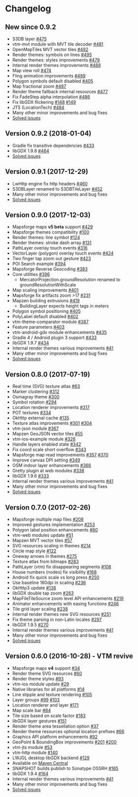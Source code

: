 # Changelog

## New since 0.9.2

- S3DB layer [#475](https://github.com/mapsforge/vtm/pull/475)
- vtm-mvt module with MVT tile decoder [#481](https://github.com/mapsforge/vtm/pull/481)
- OpenMapTiles MVT vector tiles [#482](https://github.com/mapsforge/vtm/issues/482)
- Render themes: symbols on lines [#495](https://github.com/mapsforge/vtm/issues/495)
- Render themes: styles improvements [#479](https://github.com/mapsforge/vtm/pull/479)
- Internal render themes improvements [#488](https://github.com/mapsforge/vtm/pull/488)
- Map view roll [#474](https://github.com/mapsforge/vtm/pull/474)
- Fling animation improvements [#489](https://github.com/mapsforge/vtm/pull/489)
- Polygon symbols default disabled [#405](https://github.com/mapsforge/vtm/issues/405)
- Map fractional zoom [#487](https://github.com/mapsforge/vtm/issues/487)
- Render theme fallback internal resources [#477](https://github.com/mapsforge/vtm/issues/477)
- Fix FadeStep alpha interpolation [#486](https://github.com/mapsforge/vtm/issues/486)
- Fix libGDX flickering [#148](https://github.com/mapsforge/vtm/issues/148) [#149](https://github.com/mapsforge/vtm/issues/149)
- JTS (LocationTech) [#484](https://github.com/mapsforge/vtm/issues/484)
- Many other minor improvements and bug fixes
- [Solved issues](https://github.com/mapsforge/vtm/issues?q=is%3Aclosed+milestone%3A0.10.0)

## Version 0.9.2 (2018-01-04)

- Gradle fix transitive dependencies [#433](https://github.com/mapsforge/vtm/issues/433)
- libGDX 1.9.8 [#464](https://github.com/mapsforge/vtm/issues/464)
- [Solved issues](https://github.com/mapsforge/vtm/issues?q=is%3Aclosed+milestone%3A0.9.2)

## Version 0.9.1 (2017-12-29)

- LwHttp engine fix http headers [#460](https://github.com/mapsforge/vtm/issues/460)
- S3DBLayer renamed to S3DBTileLayer [#452](https://github.com/mapsforge/vtm/issues/452)
- Many other minor improvements and bug fixes
- [Solved issues](https://github.com/mapsforge/vtm/issues?q=is%3Aclosed+milestone%3A0.9.1)

## Version 0.9.0 (2017-12-03)

- Mapsforge maps **v5 beta** support [#429](https://github.com/mapsforge/vtm/issues/429)
- Mapsforge themes compatibility [#100](https://github.com/mapsforge/vtm/issues/100)
- Render themes: line symbol [#124](https://github.com/mapsforge/vtm/issues/124)
- Render themes: stroke dash array [#131](https://github.com/mapsforge/vtm/issues/131)
- PathLayer overlay touch events [#316](https://github.com/mapsforge/vtm/issues/316)
- VectorLayer (polygon) overlay touch events [#424](https://github.com/mapsforge/vtm/issues/424)
- Two finger tap zoom out gesture [#423](https://github.com/mapsforge/vtm/issues/423)
- POI Search example [#394](https://github.com/mapsforge/vtm/issues/394)
- Mapsforge Reverse Geocoding [#383](https://github.com/mapsforge/vtm/issues/383)
- Core utilities [#396](https://github.com/mapsforge/vtm/issues/396)
  - MercatorProjection.groundResolution renamed to groundResolutionWithScale
- Map scaling improvements [#401](https://github.com/mapsforge/vtm/issues/401)
- Mapsforge fix artifacts zoom >17 [#231](https://github.com/mapsforge/vtm/issues/231)
- Mapzen building extrusions [#419](https://github.com/mapsforge/vtm/issues/419)
  - BuildingLayer expects height tags in meters
- Polygon symbol positioning [#405](https://github.com/mapsforge/vtm/issues/405)
- PolyLabel default disabled [#402](https://github.com/mapsforge/vtm/issues/402)
- vtm-theme-comparator module [#387](https://github.com/mapsforge/vtm/issues/387)
- Feature parameters [#403](https://github.com/mapsforge/vtm/issues/403)
- vtm-android-gdx module enhancements [#435](https://github.com/mapsforge/vtm/issues/435)
- Gradle 4 / Android plugin 3 support [#433](https://github.com/mapsforge/vtm/issues/433)
- libGDX 1.9.7 [#434](https://github.com/mapsforge/vtm/issues/434)
- Internal render themes various improvements [#41](https://github.com/mapsforge/vtm/issues/41)
- Many other minor improvements and bug fixes
- [Solved issues](https://github.com/mapsforge/vtm/issues?q=is%3Aclosed+milestone%3A0.9.0)

## Version 0.8.0 (2017-07-19)

- Real time (SVG) texture atlas [#63](https://github.com/mapsforge/vtm/issues/63)
- Marker clustering [#312](https://github.com/mapsforge/vtm/issues/312)
- Osmagray theme [#300](https://github.com/mapsforge/vtm/issues/300)
- Symbol rotation [#294](https://github.com/mapsforge/vtm/issues/294)
- Location renderer improvements [#317](https://github.com/mapsforge/vtm/issues/317)
- POT textures [#334](https://github.com/mapsforge/vtm/issues/334)
- OkHttp external cache [#135](https://github.com/mapsforge/vtm/issues/135)
- Texture atlas improvements [#301](https://github.com/mapsforge/vtm/pull/301) [#304](https://github.com/mapsforge/vtm/pull/304)
- vtm-json module [#367](https://github.com/mapsforge/vtm/issues/367)
- Mapzen GeoJSON vector tiles [#55](https://github.com/mapsforge/vtm/issues/55)
- vtm-ios-example module [#326](https://github.com/mapsforge/vtm/issues/326)
- Handle layers enabled state [#342](https://github.com/mapsforge/vtm/issues/342)
- Fix coord scale short overflow [#343](https://github.com/mapsforge/vtm/issues/343)
- Mapsforge map read improvements [#357](https://github.com/mapsforge/vtm/issues/357) [#370](https://github.com/mapsforge/vtm/issues/370)
- Improve canvas DPI setting [#349](https://github.com/mapsforge/vtm/issues/349)
- OSM indoor layer enhancements [#366](https://github.com/mapsforge/vtm/issues/366)
- Gretty plugin at web modules [#338](https://github.com/mapsforge/vtm/issues/338)
- libGDX 1.9.6 [#333](https://github.com/mapsforge/vtm/issues/333)
- Internal render themes various improvements [#41](https://github.com/mapsforge/vtm/issues/41)
- Many other minor improvements and bug fixes
- [Solved issues](https://github.com/mapsforge/vtm/issues?q=is%3Aclosed+milestone%3A0.8.0)

## Version 0.7.0 (2017-02-26)

- Mapsforge multiple map files [#208](https://github.com/mapsforge/vtm/issues/208)
- Improved gestures implementation [#253](https://github.com/mapsforge/vtm/issues/253)
- Polygon label position enhancements [#80](https://github.com/mapsforge/vtm/issues/80)
- vtm-web modules update [#51](https://github.com/mapsforge/vtm/issues/51)
- Mapzen MVT vector tiles [#57](https://github.com/mapsforge/vtm/issues/57)
- SVG resources scaling in themes [#214](https://github.com/mapsforge/vtm/issues/214)
- Circle map style [#122](https://github.com/mapsforge/vtm/issues/122)
- Oneway arrows in themes [#275](https://github.com/mapsforge/vtm/issues/275)
- Texture atlas from bitmaps [#283](https://github.com/mapsforge/vtm/pull/283)
- PathLayer (vtm) fix disappearing segments [#108](https://github.com/mapsforge/vtm/issues/108)
- House numbers (nodes) fix visibility [#168](https://github.com/mapsforge/vtm/issues/168)
- Android fix quick scale vs long press [#250](https://github.com/mapsforge/vtm/issues/250)
- Use baseline 160dpi in scaling [#236](https://github.com/mapsforge/vtm/issues/236)
- OkHttp3 update [#138](https://github.com/mapsforge/vtm/issues/138)
- libGDX double tap zoom [#263](https://github.com/mapsforge/vtm/issues/263)
- MapFileTileSource zoom level API enhancements [#219](https://github.com/mapsforge/vtm/issues/219)
- Animator enhancements with easing functions [#246](https://github.com/mapsforge/vtm/issues/246)
- Tile grid layer scaling [#238](https://github.com/mapsforge/vtm/issues/238)
- Internal render themes new SVG resources [#251](https://github.com/mapsforge/vtm/issues/251)
- Fix theme parsing in non-Latin locales [#297](https://github.com/mapsforge/vtm/issues/297)
- libGDX 1.9.5 [#270](https://github.com/mapsforge/vtm/issues/270)
- Internal render themes various improvements [#41](https://github.com/mapsforge/vtm/issues/41)
- Many other minor improvements and bug fixes
- [Solved issues](https://github.com/mapsforge/vtm/issues?q=is%3Aclosed+milestone%3A0.7.0)

## Version 0.6.0 (2016-10-28) - VTM revive

- Mapsforge maps **v4** support [#34](https://github.com/mapsforge/vtm/issues/34)
- Render theme SVG resources [#60](https://github.com/mapsforge/vtm/issues/60)
- Render theme styles [#93](https://github.com/mapsforge/vtm/issues/93)
- vtm-ios module update [#29](https://github.com/mapsforge/vtm/issues/29)
- Native libraries for all platforms [#14](https://github.com/mapsforge/vtm/issues/14)
- Line stipple and texture rendering [#105](https://github.com/mapsforge/vtm/issues/105)
- Layer groups [#99](https://github.com/mapsforge/vtm/issues/99) [#103](https://github.com/mapsforge/vtm/issues/103)
- Location renderer and layer [#171](https://github.com/mapsforge/vtm/issues/171)
- Map scale bar [#84](https://github.com/mapsforge/vtm/issues/84)
- Tile size based on scale factor [#183](https://github.com/mapsforge/vtm/issues/183)
- libGDX layer gestures [#151](https://github.com/mapsforge/vtm/issues/151)
- Render theme area tessellation option [#37](https://github.com/mapsforge/vtm/issues/37)
- Render theme resources optional location prefixes [#66](https://github.com/mapsforge/vtm/issues/66)
- Graphics API platform enhancements [#92](https://github.com/mapsforge/vtm/issues/92)
- GeoPoint & BoundingBox improvements [#201](https://github.com/mapsforge/vtm/issues/201) [#200](https://github.com/mapsforge/vtm/issues/200)
- vtm-jts module [#53](https://github.com/mapsforge/vtm/issues/53)
- vtm-http module [#140](https://github.com/mapsforge/vtm/issues/140)
- LWJGL desktop libGDX backend [#129](https://github.com/mapsforge/vtm/issues/129)
- Available on [Maven Central](http://search.maven.org/#search%7Cga%7C1%7Cg%3A%22org.mapsforge%22)
- SNAPSHOT builds publish to Sonatype OSSRH [#165](https://github.com/mapsforge/vtm/issues/165)
- libGDX 1.9.4 [#164](https://github.com/mapsforge/vtm/issues/164)
- Internal render themes various improvements [#41](https://github.com/mapsforge/vtm/issues/41)
- Many other minor improvements and bug fixes
- [Solved issues](https://github.com/mapsforge/vtm/issues?q=is%3Aclosed+milestone%3A0.6.0)

